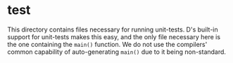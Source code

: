 test
====

This directory contains files necessary for running unit-tests. D's built-in
support for unit-tests makes this easy, and the only file necessary here is
the one containing the `main()` function. We do not use the compilers' common
capability of auto-generating `main()` due to it being non-standard.
